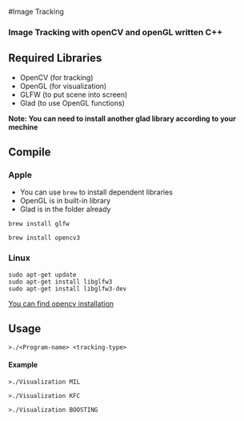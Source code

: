 #Image Tracking

### Image Tracking with openCV and openGL written C++

## Required Libraries
- OpenCV (for tracking)
- OpenGL (for visualization)
- GLFW (to put scene into screen)
- Glad (to use OpenGL functions)


**Note: You can need to install another glad library according to your mechine**

## Compile

### Apple
- You can use `brew` to install dependent libraries
- OpenGL is in built-in library
- Glad is in the folder already

`brew install glfw`

`brew install opencv3`

### Linux

```
sudo apt-get update
sudo apt-get install libglfw3
sudo apt-get install libglfw3-dev
```

[You can find opencv installation](https://docs.opencv.org/2.4/doc/tutorials/introduction/linux_install/linux_install.html)

## Usage
`>./<Program-name> <tracking-type>`

#### Example

`>./Visualization MIL`

`>./Visualization KFC`

`>./Visualization BOOSTING`


